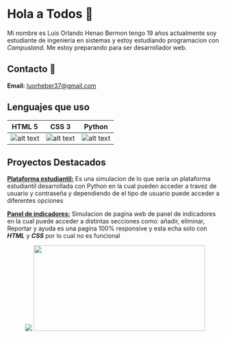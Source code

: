 # Hola a Todos 👋

Mi nombre es Luis Orlando Henao Bermon tengo 19 años actualmente soy estudiante de ingenieria en sistemas y estoy estudiando programacion con *Campusland*. Me estoy preparando para ser desarrollador web.

## Contacto 📱

**Email:** luorheber37@gmail.com

## Lenguajes que uso
|HTML 5|CSS 3|Python|
|--|--|--|
|![alt text](https://img.shields.io/badge/HTML5-E34F26?style=for-the-badge&logo=html5&logoColor=white)|![alt text](https://img.shields.io/badge/CSS3-1572B6?style=for-the-badge&logo=css3&logoColor=white)|![alt text](    https://img.shields.io/badge/Python-FFD43B?style=for-the-badge&logo=python&logoColor=blue)|
## Proyectos Destacados

**[Plataforma estudiantil:](https://github.com/Luis-Orlando-Henao-Bermon/Proyecto_Python_HenaoLuis_OrtizZully)** Es una simulacion de lo que seria un plataforma estudiantil desarrollada con Python en la cual pueden acceder a travez de usuario y contraseña y dependiendo de el tipo de usuario puede acceder a diferentes opciones

**[Panel de indicadores:](https://github.com/Luis-Orlando-Henao-Bermon/PROYECTO-FILTRO_HenaoLuis_GuerreroMiguel)** Simulacion de pagina web de panel de indicadores en la cual puede acceder a distintas secciones como: añadir, eliminar, Reportar y ayuda es una pagina 100% responsive y esta echa solo con ***HTML*** y ***CSS*** por lo cual no es funcional

<div align="center" >
<picture>
  <source
    srcset="https://github-readme-stats.vercel.app/api?username=Luis-Orlando-Henao-Bermon&show_icons=true&theme=radical"
    media="(prefers-color-scheme: dark)"
  />
  <source
    srcset="https://github-readme-stats.vercel.app/api?username=Luis-Orlando-Henao-Bermon&show_icons=true"
    media="(prefers-color-dark: ), (prefers-color-scheme: no-preference)"
  />
  <img   src="https://github-readme-stats.vercel.app/api?username=Luis-Orlando-Henao-Bermon&show_icons=true" />
</picture>
   <img width="400" height="200" src="https://github-readme-stats.vercel.app/api/top-langs/?username=Luis-Orlando-Henao-Bermon&size_weight=0.0005&count_weight=0.3&layout=compact&theme=radical">
   <br>
   <img src="https://komarev.com/ghpvc/?username=Luis-Orlando-Henao-Bermon&style=for-the-badge&color=blueviolet" alt=""/>
</div>
